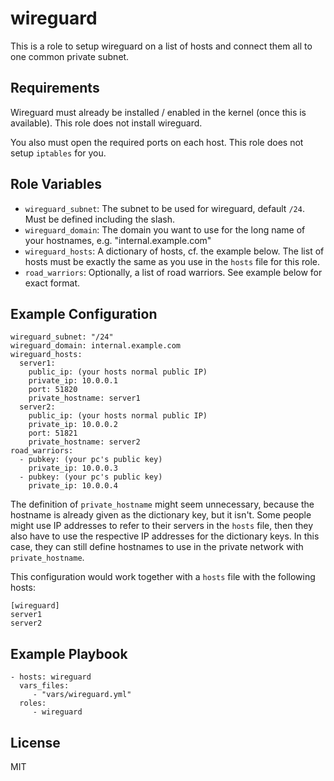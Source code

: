 wireguard
=========

This is a role to setup wireguard on a list of hosts and connect them all
to one common private subnet.

Requirements
------------

Wireguard must already be installed / enabled in the kernel (once this is
available). This role does not install wireguard.

You also must open the required ports on each host. This role does not
setup `iptables` for you.

Role Variables
--------------

- `wireguard_subnet`: The subnet to be used for wireguard, default `/24`. Must
  be defined including the slash.
- `wireguard_domain`: The domain you want to use for the long name of your
  hostnames, e.g. "internal.example.com"
- `wireguard_hosts`: A dictionary of hosts, cf. the example below. The list
  of hosts must be exactly the same as you use in the `hosts` file for this
  role.
- `road_warriors`: Optionally, a list of road warriors. See example below for
  exact format.

Example Configuration
---------------------

    wireguard_subnet: "/24"
    wireguard_domain: internal.example.com
    wireguard_hosts:
      server1:
        public_ip: (your hosts normal public IP)
        private_ip: 10.0.0.1
        port: 51820
        private_hostname: server1
      server2:
        public_ip: (your hosts normal public IP)
        private_ip: 10.0.0.2
        port: 51821
        private_hostname: server2
    road_warriors:
      - pubkey: (your pc's public key)
        private_ip: 10.0.0.3
      - pubkey: (your pc's public key)
        private_ip: 10.0.0.4

The definition of `private_hostname` might seem unnecessary, because the
hostname is already given as the dictionary key, but it isn't. Some people
might use IP addresses to refer to their servers in the `hosts` file, then they
also have to use the respective IP addresses for the dictionary keys. In this
case, they can still define hostnames to use in the private network with
`private_hostname`.

This configuration would work together with a `hosts` file with the following
hosts:

    [wireguard]
    server1
    server2

Example Playbook
----------------

    - hosts: wireguard
      vars_files:
         - "vars/wireguard.yml"
      roles:
         - wireguard

License
-------

MIT
